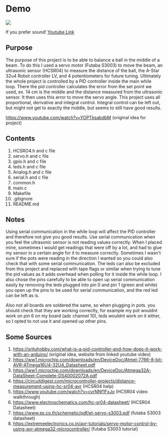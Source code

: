 # **Demo**
![](readmeResources/demo.gif)

If you prefer sound! [Youtube Link](https://youtu.be/hQyoTf7jqUQ?t=20)

## **Purpose**

The purpose of this project is to be able to balance a ball in the middle of a beam.
To do this I used a servo motor (Futaba S3003) to move the beam, an ultrasonic sensor (HCSR04) to measure
the distance of the ball, the A-Star 32u4 Robot controller LV, and 4 potentiometers for future tuning. Ultimately the 
whole project is controlled by a PID controller inside the main while loop. There 
the pid controller calculates the error from the set point we used, ex. 14 cm is the middle and 
the distance measured from the ultrasonic sensor. It then uses this error to move the servo angle.
This project uses all proportional, derivative and integral control. Integral control can be left out,
but might not get to exactly the middle, but seems to still have good results.

https://www.youtube.com/watch?v=YOPTksabdbM (original idea for project)


## **Contents**

1. HCSRO4.h and c file
2. servo.h and c file
3. gpio.h and c file
4. leds.h and c file
5. Analog.h and c file
6. serial.h and c file
7. common.h
8. main.c
9. Makefile
10. .gitignore
11. README.md

## **Notes**

Using serial communication in the while loop will affect the PID controller and therefore not give you good results.
Use serial communication when you feel the ultrasonic sensor is not reading values correctly. When I placed mine, sometimes I would get readings that were off
by a lot, and had to glue my sensor in a certain angle for it to measure correctly. Sometimes I wasn't sure if the pots were reading in the direction I wanted
so you could also check that with some serial communication. The leds can also be excluded from this project and replaced with tape flags or similar when trying to 
tune the pid values as it adds overhead when polling for it inside the while loop. I also chose the pins carefully to be able to open up serial communication easily
by removing the leds plugged into pin 0 and pin 1 (green and white) you open up the pins to be used for serial communication, and the red led can be left as is.

Also not all boards are soldered the same, so when plugging in pots. you should check that they are working correctly, for example my pot wouldnt work on 
pin 6 on my board (adc channel 10), leds wouldnt work on it either, so I opted to not use it and opened up other pins.

## **Some Sources**
1. https://srituhobby.com/what-is-a-pid-controller-and-how-does-it-work-with-an-arduino/ (original idea, website from linked youtube video)
1. https://ww1.microchip.com/downloads/en/DeviceDoc/Atmel-7766-8-bit-AVR-ATmega16U4-32U4_Datasheet.pdf
1. https://ww1.microchip.com/downloads/en/DeviceDoc/Atmega32A-DataSheet-Complete-DS40002072A.pdf
1. https://circuitdigest.com/microcontroller-projects/distance-measurement-using-hc-sr04-avr (HCSR04 help)
1. https://www.youtube.com/watch?v=cvrNNf1FxJo (HCSR04 video walkthrough)
1. https://www.electroschematics.com/hc-sr04-datasheet/ (HCSR04 Datasheet)
1. https://www.es.co.th/schemetic/pdf/et-servo-s3003.pdf (futaba S3003 datasheet)
1. https://extremeelectronics.co.in/avr-tutorials/servo-motor-control-by-using-avr-atmega32-microcontroller/ (futaba S3003 tutorial)


